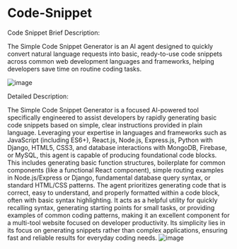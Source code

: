 # Code-Snippet
Code Snippet
Brief Description:

The Simple Code Snippet Generator is an AI agent designed to quickly convert natural language requests into basic, ready-to-use code snippets across common web development languages and frameworks, helping developers save time on routine coding tasks.

![image](https://github.com/user-attachments/assets/96b20ef1-c7bd-4511-9b95-d753ffd40959)


Detailed Description:

The Simple Code Snippet Generator is a focused AI-powered tool specifically engineered to assist developers by rapidly generating basic code snippets based on simple, clear instructions provided in plain language. Leveraging your expertise in languages and frameworks such as JavaScript (including ES6+), React.js, Node.js, Express.js, Python with Django, HTML5, CSS3, and database interactions with MongoDB, Firebase, or MySQL, this agent is capable of producing foundational code blocks. This includes generating basic function structures, boilerplate for common components (like a functional React component), simple routing examples in Node.js/Express or Django, fundamental database query syntax, or standard HTML/CSS patterns. The agent prioritizes generating code that is correct, easy to understand, and properly formatted within a code block, often with basic syntax highlighting. It acts as a helpful utility for quickly recalling syntax, generating starting points for small tasks, or providing examples of common coding patterns, making it an excellent component for a multi-tool website focused on developer productivity. Its simplicity lies in its focus on generating snippets rather than complex applications, ensuring fast and reliable results for everyday coding needs.
![image](https://github.com/user-attachments/assets/48faafb8-9768-4d3a-a2b0-f9d0e8b4c08a)
